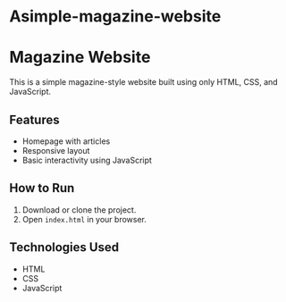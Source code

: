 # Asimple-magazine-website
# Magazine Website

This is a simple magazine-style website built using only HTML, CSS, and JavaScript.

## Features

- Homepage with articles
- Responsive layout
- Basic interactivity using JavaScript

## How to Run

1. Download or clone the project.
2. Open `index.html` in your browser.

## Technologies Used

- HTML
- CSS
- JavaScript

